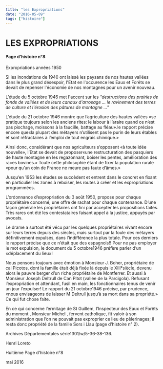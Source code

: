 ```yaml
---
title: "les Expropriations"
date: "2016-05-09"
tags: ["histoire"]
---
```


# LES EXPROPRIATIONS

#### Page d'histoire n°8

Expropriations années 1950

Si les inondations de 1940 ont laissé les paysans de nos hautes vallées dans le plus grand désespoir, l'Etat en l'occurence les Eaux et Forêts se devait de repenser l'économie de nos montagnes pour un avenir nouveau.

L’étude du 5 octobre 1946 met l'accent sur les <em>"destructions des prairies de fonds de vallées et de leurs canaux d'arrosage ... le ravinement des terres de culture et l'érosion des pâtures de montagne ..."</em>

L’étude du 21 octobre 1946 montre que l’agriculture des hautes vallées «se pratique toujours selon les anciens rites: le labour à l’araire quand ce n’est pas piochage, moissons à la faucille, battage au fléau».le rapport précise encore que«la plupart des métayers n’utilisent pas le purin de leurs étables et sont réfractaires à l’emploi de tout engrais chimique.»

Ainsi donc, considérant que nos agriculteurs s’opposent «à toute idée nouvelle», l’Etat se devait de proposer«une restructuration des pasquiers de haute montagne en les regazonnant, boiser les pentes, amélioration des races bovines.» Toute cette philosophie étant de fixer la population rurale «pour qu’un coin de France ne meure pas faute d’âmes.»

Jusqu’en 1953 les études se succèdent et entrent dans le concret en fixant en particulier les zones à reboiser, les routes à créer et les expropriations programmées.

L’ordonnance d’expropriation du 3 août 1950, propose pour chaque propriétaire concerné, une offre de rachat pour chaque contenance. D’une façon générale les propriétaires ont fini par accepter les propositions faites. Très rares ont été les contestataires faisant appel à la justice, appuyés par avocats.

Le drame a surtout été vécu par les quelques propriétaires vivant encore sur leurs terres depuis des siècles, mais surtout par la foule des métayers définitivement expulsés, dans l’indifférence la plus totale. Pour ces derniers le rapport précise que ce n’était que des espagnols!! Pour ne pas employer le mot expulsion, le document du 5 octobre1946 préfère parler d’un «déplacement du lieu»!

Nous pensons toujours avec émotion à Monsieur J. Boher, propriétaire de cal Picotos, dont la famille était déjà fixée là depuis le XIII°siècle, devenu alors le pauvre berger d’un riche propriétaire de Montferrer. Et aussi à Monsieur Joseph Deltrull de Can Pitot (vallée de la Parcigola). Refusant l’expropriation et attendant, fusil en main, les fonctionnaires tenus de venir un jour l’expulser! Le rapport du 21 octobre1946 précise, par prudence, «nous envisageons de laisser M Deltrull jusqu’à sa mort dans sa propriété.» Ce qui fut chose faite.

En ce qui concerne l’ermitage de St Guillem, l’Inspecteur des Eaux et Forêts du moment , Monsieur Michel , fervent catholique, fit valoir à son administration que l’on ne pouvait pas exproprier ce lieu de pèlerinages; il resta donc propriété de la famille Sors i Llau (page d’histoire n° 2).

Archives Départementales série1301/w/5-36-38-136.

Henri Loreto

Huitième Page d'histoire n°8

mai 2016

